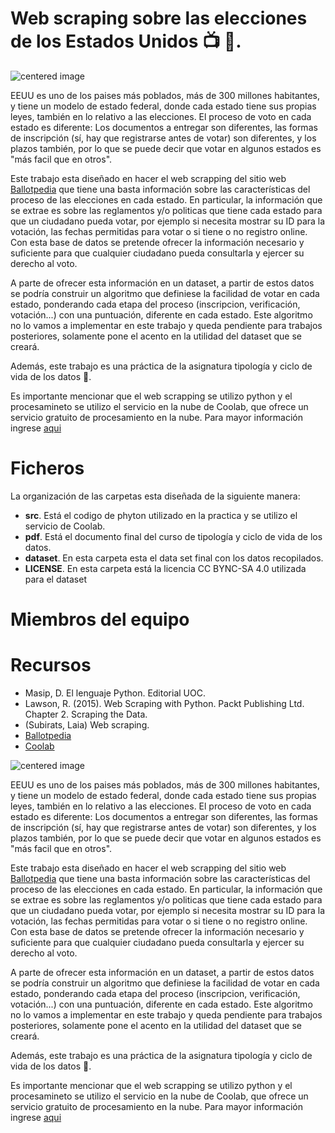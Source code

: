 # Web scraping sobre las elecciones de los Estados Unidos :tv: :newspaper:.



<img src="https://tv6.news/wp-content/uploads/2020/11/Who-has-won-the-2020-US-elections-MAP-and-ELECTORAL.jpg" alt="centered image" id="logo" data-height-percentage="100" data-actual-width="140" data-actual-height="55" class="center">

EEUU es uno de los paises más poblados, más de 300 millones habitantes, y tiene un modelo de estado federal, donde cada estado tiene sus propias leyes, también en lo relativo a las elecciones. El proceso de voto en cada estado es diferente: Los documentos a entregar son diferentes, las formas de inscripción (sí, hay que registrarse antes de votar) son diferentes, y los plazos también, por lo que se puede decir que votar en algunos estados es "más facil que en otros".

Este trabajo esta diseñado en hacer el web scrapping del sitio web [Ballotpedia](https://ballotpedia.org/Voter_registration) que tiene una basta información sobre las características del proceso de las elecciones en cada estado. En particular, la información que se extrae es sobre las reglamentos y/o politicas que tiene cada estado para que un ciudadano pueda votar, por ejemplo si necesita mostrar su ID para la votación, las fechas permitidas para votar o si tiene o no registro online. Con esta base de datos se pretende ofrecer la información necesario y suficiente para que cualquier ciudadano pueda consultarla y ejercer su derecho al voto. 

A parte de ofrecer esta información en un dataset, a partir de estos datos se podría construir un algoritmo que definiese la facilidad de votar en cada estado, ponderando cada etapa del proceso (inscripcion, verificación, votación...) con una puntuación, diferente en cada estado. Este algoritmo no lo vamos a implementar en este trabajo y queda pendiente para trabajos posteriores, solamente pone el acento en la utilidad del dataset que se creará. 

Además, este trabajo es una práctica de la asignatura tipología y ciclo de vida de los datos :pencil:.

Es importante mencionar que el web scrapping se utilizo python y el procesamineto se utilizo el servicio en la nube de Coolab, que ofrece un servicio gratuito de procesamiento en la nube. Para mayor información ingrese [aqui](https://colab.research.google.com/github/tensorflow/examples/blob/master/courses/udacity_intro_to_tensorflow_for_deep_learning/l01c01_introduction_to_colab_and_python.ipynb)


# Ficheros

La organización de las carpetas esta diseñada de la siguiente manera:

* **src**. Está el codigo de phyton utilizado en la practica y se utilizo el servicio de Coolab.
* **pdf**. Está el documento final del curso de tipología y ciclo de vida de los datos.
* **dataset**. En esta carpeta esta el data set final con los datos recopilados.
* **LICENSE**. En esta carpeta está la licencia CC BYNC-SA 4.0 utilizada para el dataset

# Miembros del equipo

# Recursos
* Masip, D. El lenguaje Python. Editorial UOC.
* Lawson, R. (2015). Web Scraping with Python. Packt Publishing Ltd. Chapter 2. Scraping the Data.
* (Subirats, Laia) Web scraping. 
* [Ballotpedia](https://ballotpedia.org/Ballotpedia:About)
* [Coolab](https://ballotpedia.org/Ballotpedia:About)


<img src="https://ichef.bbci.co.uk/news/240/cpsprodpb/1340C/production/_114606887_index_promo_simple_guide_976_v7.png" alt="centered image" id="logo" data-height-percentage="100" data-actual-width="140" data-actual-height="55" class="center">

EEUU es uno de los paises más poblados, más de 300 millones habitantes, y tiene un modelo de estado federal, donde cada estado tiene sus propias leyes, también en lo relativo a las elecciones. El proceso de voto en cada estado es diferente: Los documentos a entregar son diferentes, las formas de inscripción (sí, hay que registrarse antes de votar) son diferentes, y los plazos también, por lo que se puede decir que votar en algunos estados es "más facil que en otros".

Este trabajo esta diseñado en hacer el web scrapping del sitio web [Ballotpedia](https://ballotpedia.org/Voter_registration) que tiene una basta información sobre las características del proceso de las elecciones en cada estado. En particular, la información que se extrae es sobre las reglamentos y/o politicas que tiene cada estado para que un ciudadano pueda votar, por ejemplo si necesita mostrar su ID para la votación, las fechas permitidas para votar o si tiene o no registro online. Con esta base de datos se pretende ofrecer la información necesario y suficiente para que cualquier ciudadano pueda consultarla y ejercer su derecho al voto. 

A parte de ofrecer esta información en un dataset, a partir de estos datos se podría construir un algoritmo que definiese la facilidad de votar en cada estado, ponderando cada etapa del proceso (inscripcion, verificación, votación...) con una puntuación, diferente en cada estado. Este algoritmo no lo vamos a implementar en este trabajo y queda pendiente para trabajos posteriores, solamente pone el acento en la utilidad del dataset que se creará. 

Además, este trabajo es una práctica de la asignatura tipología y ciclo de vida de los datos :pencil:.

Es importante mencionar que el web scrapping se utilizo python y el procesamineto se utilizo el servicio en la nube de Coolab, que ofrece un servicio gratuito de procesamiento en la nube. Para mayor información ingrese [aqui](https://colab.research.google.com/github/tensorflow/examples/blob/master/courses/udacity_intro_to_tensorflow_for_deep_learning/l01c01_introduction_to_colab_and_python.ipynb)




